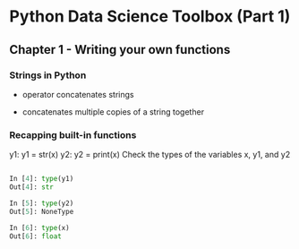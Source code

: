 # Python Data Science Toolbox (Part 1)

## Chapter 1 - Writing your own functions

### Strings in Python

+ operator concatenates strings 
* concatenates multiple copies of a string together

### Recapping built-in functions

y1: y1 = str(x)
y2: y2 = print(x)
Check the types of the variables x, y1, and y2

```python

In [4]: type(y1)
Out[4]: str

In [5]: type(y2)
Out[5]: NoneType

In [6]: type(x)
Out[6]: float

```
